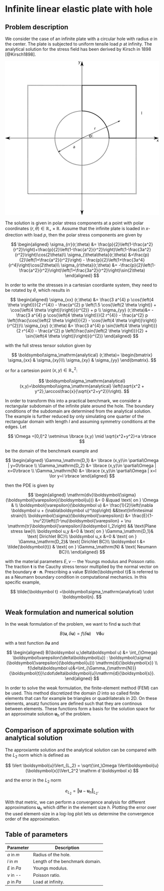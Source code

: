 # Infinite linear elastic plate with hole

## Problem description

We consider the case of an infinite plate with a circular hole with radius $a$ in the center. The plate is subjected to uniform tensile load $p$ at infinity. The analytical solution for the stress field has been derived by Kirsch in 1898 [@Kirsch1898].
<!-- include an svg picture here-->
![Infinite linear elastic plate with hole](plate-with-hole.svg)

The solution is given in polar stress components at a point with polar coordinates $(r,\theta)\in\mathbb R_+ \times \mathbb R$. Assume that the infinite plate is loaded in $x$-direction with load $p$, then the polar stress components are given by

$$
    \begin{aligned}
        \sigma_{rr}(r,\theta) &= \frac{p}{2}\left(1-\frac{a^2}{r^2}\right)+\frac{p}{2}\left(1-\frac{a^2}{r^2}\right)\left(1-\frac{3a^2}{r^2}\right)\cos(2\theta)\\
        \sigma_{\theta\theta}(r,\theta) &=\frac{p}{2}\left(1+\frac{a^2}{r^2}\right) - \frac{p}{2}\left(1+\frac{3a^4}{r^4}\right)\cos(2\theta)\\
        \sigma_{r\theta}(r,\theta) &= -\frac{p}{2}\left(1-\frac{a^2}{r^2}\right)\left(1+\frac{3a^2}{r^2}\right)\sin(2\theta)
    \end{aligned}
$$

In order to write the stresses in a cartesian coordiante system, they need to be rotated by $\theta$, which results in

$$
    \begin{aligned}
        \sigma_{xx} (r,\theta) &=  \frac{3 a^{4} p \cos{\left(4 \theta \right)}}{2 r^{4}} - \frac{a^{2} p \left(1.5 \cos{\left(2 \theta \right)} + \cos{\left(4 \theta \right)}\right)}{r^{2}} + p \\
        \sigma_{yy} (r,\theta)&= - \frac{3 a^{4} p \cos{\left(4 \theta \right)}}{2 r^{4}} - \frac{a^{2} p \left(\frac{\cos{\left(2 \theta \right)}}{2} - \cos{\left(4 \theta \right)}\right)}{r^{2}}\\
        \sigma_{xy} (r,\theta) &= \frac{3 a^{4} p \sin{\left(4 \theta \right)}}{2 r^{4}} - \frac{a^{2} p \left(\frac{\sin{\left(2 \theta \right)}}{2} + \sin{\left(4 \theta \right)}\right)}{r^{2}}
    \end{aligned}
$$

with the full stress tensor solution given by

$$
\boldsymbol\sigma_\mathrm{analytical} (r,\theta)= \begin{bmatrix} \sigma_{xx} & \sigma_{xy}\\\ \sigma_{xy} & \sigma_{yy} \end{bmatrix}.
$$

or for a cartesion point $(x,y)\in \mathbb R_+^2$:

$$
\boldsymbol\sigma_\mathrm{analytical} (x,y)=\boldsymbol\sigma_\mathrm{analytical} \left(\sqrt{x^2 + y^2},\arccos\frac{x}{\sqrt{x^2+y^2}}\right). 
$$

In order to transform this into a practical benchmark, we consider a rectangular subdomain
of the infinite plate around the hole. The boundary conditions of the subdomain are determined
from the analytical solution. The example is further reduced by only simulating one quarter
of the rectangular domain with length $l$ and assuming symmetry conditions at the edges. Let 

$$
\Omega =[0,l]^2 \setminus \lbrace (x,y) \mid \sqrt{x^2+y^2}<a \rbrace
$$ 

be the domain of the benchmark example and

$$
\begin{aligned}
\Gamma_\mathrm{D_1} &= \lbrace (x,y)\in \partial\Omega | y=0\rbrace \\
\Gamma_\mathrm{D_2} &= \lbrace (x,y)\in \partial\Omega | x=0\rbrace \\
\Gamma_\mathrm{N} &= \lbrace (x,y)\in \partial\Omega | x=l \lor y=l \rbrace
\end{aligned}
$$

then the PDE is given by

$$
\begin{aligned}
\mathrm{div}\boldsymbol{\sigma}(\boldsymbol{\varepsilon}(\boldsymbol{u})) &= 0 &\quad \text{ on } \Omega & \\
\boldsymbol{\varepsilon}(\boldsymbol u) &= \frac{1}{2}\left(\nabla \boldsymbol u + (\nabla\boldsymbol u)^\top\right) &&\text{Infinitesimal strain}\\
\boldsymbol{\sigma}(\boldsymbol{\varepsilon}) &= \frac{E}{1-\nu^2}\left((1-\nu)\boldsymbol{\varepsilon} + \nu \mathrm{tr}\boldsymbol{\varepsilon}\boldsymbol I_2\right) && \text{Plane stress law}\\
\boldsymbol u_y &=0 & \text{ on } \Gamma_\mathrm{D_1}& \text{ Dirichlet BC}\\
\boldsymbol u_x &=0 & \text{ on } \Gamma_\mathrm{D_2}& \text{ Dirichlet BC}\\
\boldsymbol t &= \tilde{\boldsymbol{t}} & \text{ on } \Gamma_\mathrm{N} & \text{ Neumann BC}\\
\end{aligned}
$$

with the material parameters $E,\nu$ -- the Youngs modulus and Poisson ratio. The traction $\boldsymbol t$ is the Cauchy stress tensor multiplied by the normal vector on the boundary $\boldsymbol \sigma \cdot \boldsymbol n$. Prescribing a value $\tilde{\boldsymbol t}$ is referred to as a Neumann boundary condition in computational mechanics. In this specific example, 

$$
\tilde{\boldsymbol t} =\boldsymbol\sigma_\mathrm{analytical} \cdot \boldsymbol{n}.
$$

## Weak formulation and numerical solution

In the weak formulation of the problem, we want to find $\boldsymbol u$ such that

$$
B(\boldsymbol u,\delta\boldsymbol u) = f(\delta\boldsymbol u) \quad \forall \boldsymbol \delta u
$$

with a test function $\delta \boldsymbol u$ and 

$$
\begin{aligned}
B(\boldsymbol u,\delta\boldsymbol u) &= \int_{\Omega} \boldsymbol\varepsilon(\delta\boldsymbol{u}) : \boldsymbol{\sigma}(\boldsymbol{\varepsilon}(\boldsymbol{u})) \mathrm{d}{\boldsymbol{x}} \\
    f(\delta\boldsymbol u)&=\int_{\Gamma_{\mathrm{N}}} {\boldsymbol{t}}\cdot\delta\boldsymbol{u}\mathrm{d}{\boldsymbol{s}}.
\end{aligned}
$$


In order to solve the weak formulation, the finite-element method (FEM) can be used. This method discretized the domain $\Omega$ into so called finite elements that can for example be triangles or quadrilaterals in 2D. On these elements, ansatz functions are defined such that they are continous between elements. These functions form a basis for the solution space for an approximate solution $\boldsymbol{u}_h$ of the problem.

## Comparison of approximate solution with analytical solution

The approxiamte solution and the analytical solution can be compared with the $L_2$ norm which is defined as

$$
\Vert \boldsymbol{u}\Vert_{L_2} = \sqrt{\int_\Omega \Vert\boldsymbol{u}(\boldsymbol{x})\Vert_2^2 \mathrm d \boldsymbol x}
$$

and the error in the $L_2$ norm

$$
e_{L_2} = \Vert \boldsymbol{u}-\boldsymbol{u}_h\Vert_{L_2}.
$$

With that metric, we can perform a convergence analysis for different approximations $\boldsymbol{u}_h$ which differ in the element size $h$. Plotting the error over the used element-size in a log-log plot lets us determine the convergence order of the approximation.

## Table of parameters

| Parameter    | Description                     |
| ------------ | ------------------------------  |
| $a$ in $m$   | Radius of the hole.             |
| $l$ in $m$   | Length of the benchmark domain. |
| $E$ in $Pa$  | Youngs modulus.                 |
| $\nu$ in --  | Poisson ratio.                  |
| $p$ in $Pa$  | Load at infinity.               |

